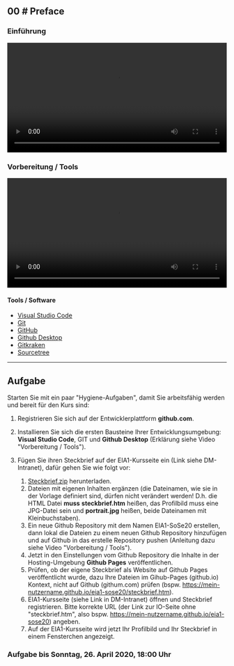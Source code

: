 ## **00 _#_** Preface

### Einführung
<video controls width="100%"> 
    <source src="https://lehre.gabriel-rausch.de/HFU/EIA1_SoSe20/L00/GIS-EIA1-Einfuehrung.mp4" type="video/mp4"> 
    <a href="https://lehre.gabriel-rausch.de/HFU/EIA1_SoSe20/L00/GIS-EIA1-Einfuehrung.mp4">Zum Video</a>
</video>


### Vorbereitung / Tools
<video controls width="100%"> 
    <source src="https://scheuerle.net/lehre/gis/videos/00_Arbeitsumgebung.mp4" type="video/mp4"> 
    <a href="https://scheuerle.net/lehre/gis/videos/00_Arbeitsumgebung.mp4">Zum Video</a>
</video>

#### Tools / Software
- [Visual Studio Code](https://code.visualstudio.com/)
- [Git](https://git-scm.com/)
- [GitHub](https://github.com/)
- [Github Desktop](https://desktop.github.com/)
- [Gitkraken](https://www.gitkraken.com/)
- [Sourcetree](https://www.sourcetreeapp.com/)


---

## Aufgabe

Starten Sie mit ein paar "Hygiene-Aufgaben", damit Sie arbeitsfähig werden und bereit für den Kurs sind:

1. Registrieren Sie sich auf der Entwicklerplattform **github.com**.

2. Installieren Sie sich die ersten Bausteine Ihrer Entwicklungsumgebung: **Visual Studio Code**, GIT und **Github Desktop** (Erklärung siehe Video "Vorbereitung / Tools").

3. Fügen Sie ihren Steckbrief auf der EIA1-Kursseite ein (Link siehe DM-Intranet), dafür gehen Sie wie folgt vor:

    1. [Steckbrief.zip](Steckbrief-Vorlage) herunterladen.
    2. Dateien mit eigenen Inhalten ergänzen (die Dateinamen, wie sie in der Vorlage definiert sind, dürfen nicht verändert werden! D.h. die HTML Datei **muss** __steckbrief.htm__ heißen, das Profilbild muss eine JPG-Datei sein und __portrait.jpg__ heißen, beide Dateinamen mit Kleinbuchstaben).
    3. Ein neue Github Repository mit dem Namen EIA1-SoSe20 erstellen, dann lokal die Dateien zu einem neuen Github Repository hinzufügen und auf Github in das erstelle Repository pushen (Anleitung dazu siehe Video "Vorbereitung / Tools").
    4. Jetzt in den Einstellungen vom Github Repository die Inhalte in der Hosting-Umgebung **Github Pages** veröffentlichen.
    5. Prüfen, ob der eigene Steckbrief als Website auf Github Pages veröffentlicht wurde, dazu Ihre Dateien im Gihub-Pages (github.io) Kontext, nicht auf Github (githum.com) prüfen (bspw. https://mein-nutzername.github.io/eia1-sose20/steckbrief.htm).
    6. EIA1-Kursseite (siehe Link in DM-Intranet) öffnen und Steckbrief registrieren. Bitte korrekte URL (der Link zur IO-Seite ohne "steckbrief.htm", also bspw. https://mein-nutzername.github.io/eia1-sose20) angeben.
    7. Auf der EIA1-Kursseite wird jetzt Ihr Profilbild und Ihr Steckbrief in einem Fensterchen angezeigt.


### Aufgabe bis Sonntag, 26. April 2020, 18:00 Uhr
